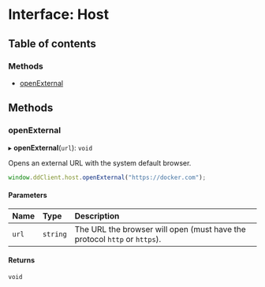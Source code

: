 # Interface: Host

## Table of contents

### Methods

- [openExternal](Host.md#openexternal)

## Methods

### openExternal

▸ **openExternal**(`url`): `void`

Opens an external URL with the system default browser.

```typescript
window.ddClient.host.openExternal("https://docker.com");
```

#### Parameters

| Name | Type | Description |
| :------ | :------ | :------ |
| `url` | `string` | The URL the browser will open (must have the protocol `http` or `https`). |

#### Returns

`void`
